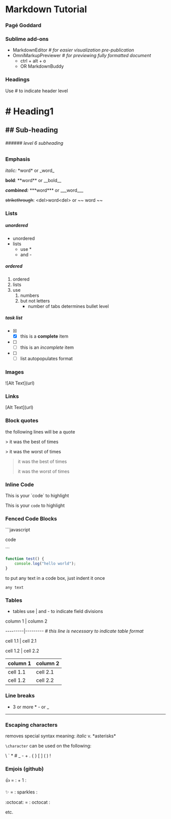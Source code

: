 # Markdown Tutorial
### Pagé Goddard

### Sublime add-ons
* MarkdownEditor *# for easier visualization pre-publication*
* OmniMarkupPreviewer *# for previewing fully formatted document*
    - ctrl + alt + o
    - OR MarkdownBuddy

### Headings
Use \# to indicate header level
# \# Heading1
## \#\# Sub-heading
###### \#\#\#\#\#\# level 6 subheading

### Emphasis
*italic:* \*word\* or \_word\_

**bold**: \*\*word\*\* or \_\_bold\_\_

***combined:*** \*\*\*word\*\*\* or \_\_\_word\_\_\_

<del>strikethrough</del>: <del\>word<del\> or ~~ word ~~

### Lists
##### unordered
* unordered
* lists
    -  use \*
    - and \-

##### ordered
1. ordered
2. lists
3. use
    1. numbers
    2. but not letters
        * number of tabs determines bullet level

##### task list
- [x] - [x] this is a **complete** item
- [ ] - [ ] this is an *incomplete* item
- [ ] - [ ] list autopopulates format

### Images
\!\[Alt Text](url)

### Links
\[Alt Text](url)

### Block quotes
the following lines will be a quote

\> it was the best of times

\> it was the worst of times
> it was the best of times
> 
> it was the worst of times

### Inline Code

This is your \`code\` to highlight

This is your `code` to highlight

### Fenced Code Blocks

\```javascript

code

\```

```javascript
function test() {
    console.log("hello world");
}
```

to put any text in a code box, just indent it once

    any text

### Tables
* tables use | and - to indicate field divisions

column 1 | column 2

\---------|--------- *# this line is necessary to indicate table format*

cell 1.1 | cell 2.1

cell 1.2 | cell 2.2

column 1 | column 2
---------|---------
cell 1.1 | cell 2.1
cell 1.2 | cell 2.2

### Line breaks
* 3 or more \* \- or \_
---


### Escaping characters
removes special syntax meaning: 
*italic* v. \*asterisks\*

`\character` can be used on the following:

\\ \` \* \# \_ \- \+ \.
\{ \} \[ \] \( \) \!

### Emjois (github)
:+1: = \: \+ 1 \:

:sparkles: = \: sparkles \:

:octocat: = \: octocat \:

etc.
